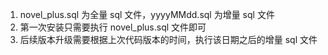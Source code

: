 1. novel_plus.sql 为全量 sql 文件，yyyyMMdd.sql 为增量 sql 文件
2. 第一次安装只需要执行 novel_plus.sql 文件即可
3. 后续版本升级需要根据上次代码版本的时间，执行该日期之后的增量 sql 文件